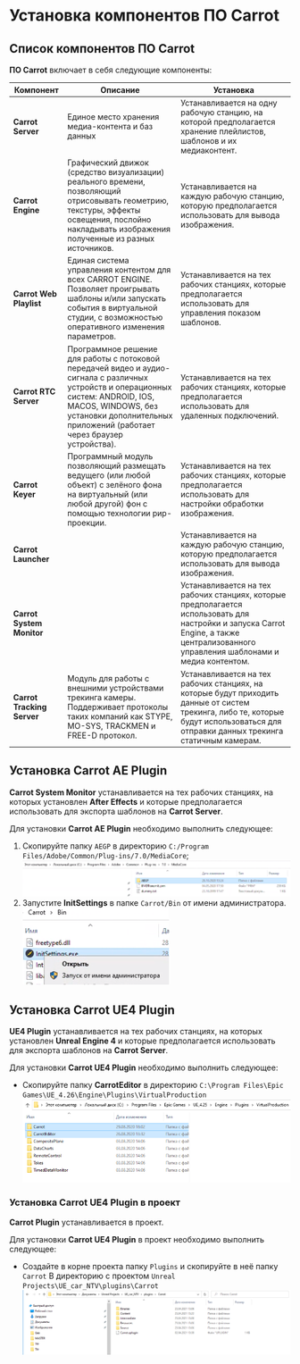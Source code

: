 ﻿# Установка компонентов ПО Carrot

## Список компонентов ПО Carrot

**ПО Carrot** включает в себя следующие компоненты:

| Компонент                  | Описание                                                                                                                                                                                                                           | Установка                                                                                                                                                                             |
| -------------------------- | ---------------------------------------------------------------------------------------------------------------------------------------------------------------------------------------------------------------------------------- | ------------------------------------------------------------------------------------------------------------------------------------------------------------------------------------- |
| **Carrot Server**          | Единое место хранения медиа-контента и баз данных                                                                                                                                                                                  | Устанавливается на одну рабочую станцию, на которой предполагается хранение плейлистов, шаблонов и их медиаконтент.                                                                   |
| **Carrot Engine**          | Графический движок (cредство визуализации) реального времени, позволяющий отрисовывать геометрию, текстуры, эффекты освещения, послойно накладывать изображения полученные из разных источников.                                   | Устанавливается на каждую рабочую станцию, которую предполагается использовать для вывода изображения.                                                                                |
| **Carrot Web Playlist**    | Единая система управления контентом для всех CARROT ENGINE. Позволяет проигрывать шаблоны и/или запускать события в виртуальной студии, с возможностью оперативного изменения параметров.                                          | Устанавливается на тех рабочих станциях, которые предполагается использовать для управления показом шаблонов.                                                                         |
| **Carrot RTC Server**      | Программное решение для работы с потоковой передачей видео и аудио-сигнала с различных устройств и операционных систем: ANDROID, IOS, MACOS, WINDOWS, без установки дополнительных приложений (работает через браузер устройства). | Устанавливается на тех рабочих станциях, которые предполагается использовать для удаленных подключений.                                                                               |
| **Carrot Keyer**           | Программный модуль позволяющий размещать ведущего (или любой объект) с зелёного фона на виртуальный (или любой другой) фон с помощью технологии рир-проекции.                                                                      | Устанавливается на тех рабочих станциях, которые предполагается использовать для настройки обработки изображения.                                                                     |
| **Carrot Launcher**        |                                                                                                                                                                                                                                    | Устанавливается на каждую рабочую станцию, которую предполагается использовать для вывода изображения.                                                                                |
| **Carrot System Monitor**  |                                                                                                                                                                                                                                    | Устанавливается на тех рабочих станциях, которые предполагается использовать для настройки и запуска Carrot Engine, а также централизованного управления шаблонами и медиа контентом. |
| **Carrot Tracking Server** | Модуль для работы с внешними устройствами трекинга камеры. Поддерживает протоколы таких компаний как STYPE, MO-SYS, TRACKMEN и FREE-D протокол.                                                                                    | Устанавливается на тех рабочих станциях, на которые будут приходить данные от систем трекинга, либо те, которые будут использоваться для отправки данных трекинга статичным камерам.  |

## Установка Carrot AE Plugin

**Carrot System Monitor** устанавливается на тех рабочих станциях, на которых установлен **After Effects** и которые предполагается использовать для экспорта шаблонов на **Carrot Server**.

Для установки **Carrot AE Plugin** необходимо выполнить следующее:

1. Скопируйте папку `AEGP` в директорию `C:/Program Files/Adobe/Common/Plug-ins/7.0/MediaCore`;
   <br/> ![AEGP path](../images/image129.png)
1. Запустите **InitSettings** в папке `Carrot/Bin` от имени администратора.
   <br/> ![run admin](../images/image54.png)

## Установка Carrot UE4 Plugin

**UE4 Plugin** устанавливается на тех рабочих станциях, на которых установлен **Unreal Engine 4** и которые предполагается использовать для экспорта шаблонов на **Carrot Server**.

Для установки **Carrot UE4 Plugin** необходимо выполнить следующее:

- Скопируйте папку **CarrotEditor** в директорию `C:\Program Files\Epic Games\UE_4.26\Engine\Plugins\VirtualProduction`
  <br/> ![UE Plugin](../images/image78.png)

### Установка Carrot UE4 Plugin в проект

**Carrot Plugin** устанавливается в проект.

Для установки **Carrot UE4 Plugin** в проект необходимо выполнить следующее:

- Создайте в корне проекта папку `Plugins` и скопируйте в неё папку `Carrot`
  В директорию с проектом `Unreal Projects\UE_car_NTV\plugins\Carrot`
  <br/> ![UE Plugin](../images/image150.png)
